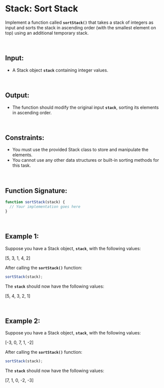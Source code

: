 # **Stack: Sort Stack**

Implement a function called **`sortStack()`** that takes a stack of integers as input and sorts the stack in ascending order (with the smallest element on top) using an additional temporary stack.

<br>

## Input:

- A Stack object **`stack`** containing integer values.

<br>

## Output:

- The function should modify the original input **`stack`**, sorting its elements in ascending order.

<br>

## Constraints:

- You must use the provided Stack class to store and manipulate the elements.
- You cannot use any other data structures or built-in sorting methods for this task.

<br>

## Function Signature:

```jsx
function sortStack(stack) {
  // Your implementation goes here
}
```

<br>

## Example 1:

Suppose you have a Stack object, **`stack`**, with the following values:

[5, 3, 1, 4, 2]

After calling the **`sortStack()`** function:

```jsx
sortStack(stack);
```

The **`stack`** should now have the following values:

[5, 4, 3, 2, 1]

<br>

## Example 2:

Suppose you have a Stack object, **`stack`**, with the following values:

[-3, 0, 7, 1, -2]

After calling the **`sortStack()`** function:

```jsx
sortStack(stack);
```

The **`stack`** should now have the following values:

[7, 1, 0, -2, -3]
